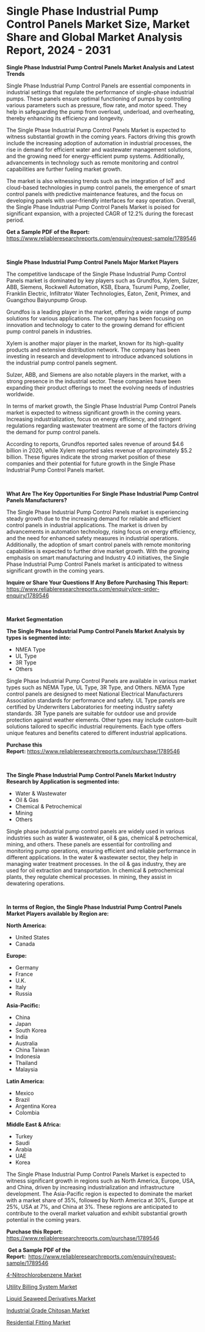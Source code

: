 <p><h1>Single Phase Industrial Pump Control Panels Market Size, Market Share and Global Market Analysis Report, 2024 - 2031</h1></p><p><strong>Single Phase Industrial Pump Control Panels Market Analysis and Latest Trends</strong></p>
<p><p>Single Phase Industrial Pump Control Panels are essential components in industrial settings that regulate the performance of single-phase industrial pumps. These panels ensure optimal functioning of pumps by controlling various parameters such as pressure, flow rate, and motor speed. They help in safeguarding the pump from overload, underload, and overheating, thereby enhancing its efficiency and longevity.</p><p>The Single Phase Industrial Pump Control Panels Market is expected to witness substantial growth in the coming years. Factors driving this growth include the increasing adoption of automation in industrial processes, the rise in demand for efficient water and wastewater management solutions, and the growing need for energy-efficient pump systems. Additionally, advancements in technology such as remote monitoring and control capabilities are further fueling market growth.</p><p>The market is also witnessing trends such as the integration of IoT and cloud-based technologies in pump control panels, the emergence of smart control panels with predictive maintenance features, and the focus on developing panels with user-friendly interfaces for easy operation. Overall, the Single Phase Industrial Pump Control Panels Market is poised for significant expansion, with a projected CAGR of 12.2% during the forecast period.</p></p>
<p><strong>Get a Sample PDF of the Report:&nbsp;</strong> <a href="https://www.reliableresearchreports.com/enquiry/request-sample/1789546">https://www.reliableresearchreports.com/enquiry/request-sample/1789546</a></p>
<p>&nbsp;</p>
<p><strong>Single Phase Industrial Pump Control Panels Major Market Players</strong></p>
<p><p>The competitive landscape of the Single Phase Industrial Pump Control Panels market is dominated by key players such as Grundfos, Xylem, Sulzer, ABB, Siemens, Rockwell Automation, KSB, Ebara, Tsurumi Pump, Zoeller, Franklin Electric, Infiltrator Water Technologies, Eaton, Zenit, Primex, and Guangzhou Baiyunpump Group.</p><p>Grundfos is a leading player in the market, offering a wide range of pump solutions for various applications. The company has been focusing on innovation and technology to cater to the growing demand for efficient pump control panels in industries.</p><p>Xylem is another major player in the market, known for its high-quality products and extensive distribution network. The company has been investing in research and development to introduce advanced solutions in the industrial pump control panels segment.</p><p>Sulzer, ABB, and Siemens are also notable players in the market, with a strong presence in the industrial sector. These companies have been expanding their product offerings to meet the evolving needs of industries worldwide.</p><p>In terms of market growth, the Single Phase Industrial Pump Control Panels market is expected to witness significant growth in the coming years. Increasing industrialization, focus on energy efficiency, and stringent regulations regarding wastewater treatment are some of the factors driving the demand for pump control panels.</p><p>According to reports, Grundfos reported sales revenue of around $4.6 billion in 2020, while Xylem reported sales revenue of approximately $5.2 billion. These figures indicate the strong market position of these companies and their potential for future growth in the Single Phase Industrial Pump Control Panels market.</p></p>
<p>&nbsp;</p>
<p><strong>What Are The Key Opportunities For Single Phase Industrial Pump Control Panels Manufacturers?</strong></p>
<p><p>The Single Phase Industrial Pump Control Panels market is experiencing steady growth due to the increasing demand for reliable and efficient control panels in industrial applications. The market is driven by advancements in automation technology, rising focus on energy efficiency, and the need for enhanced safety measures in industrial operations. Additionally, the adoption of smart control panels with remote monitoring capabilities is expected to further drive market growth. With the growing emphasis on smart manufacturing and Industry 4.0 initiatives, the Single Phase Industrial Pump Control Panels market is anticipated to witness significant growth in the coming years.</p></p>
<p><strong>Inquire or Share Your Questions If Any Before Purchasing This Report:</strong> <a href="https://www.reliableresearchreports.com/enquiry/pre-order-enquiry/1789546">https://www.reliableresearchreports.com/enquiry/pre-order-enquiry/1789546</a></p>
<p>&nbsp;</p>
<p><strong>Market Segmentation</strong></p>
<p><strong>The Single Phase Industrial Pump Control Panels Market Analysis by types is segmented into:</strong></p>
<p><ul><li>NMEA Type</li><li>UL Type</li><li>3R Type</li><li>Others</li></ul></p>
<p><p>Single Phase Industrial Pump Control Panels are available in various market types such as NEMA Type, UL Type, 3R Type, and Others. NEMA Type control panels are designed to meet National Electrical Manufacturers Association standards for performance and safety. UL Type panels are certified by Underwriters Laboratories for meeting industry safety standards. 3R Type panels are suitable for outdoor use and provide protection against weather elements. Other types may include custom-built solutions tailored to specific industrial requirements. Each type offers unique features and benefits catered to different industrial applications.</p></p>
<p><strong>Purchase this Report:&nbsp;</strong><a href="https://www.reliableresearchreports.com/purchase/1789546">https://www.reliableresearchreports.com/purchase/1789546</a></p>
<p>&nbsp;</p>
<p><strong>The Single Phase Industrial Pump Control Panels Market Industry Research by Application is segmented into:</strong></p>
<p><ul><li>Water & Wastewater</li><li>Oil & Gas</li><li>Chemical & Petrochemical</li><li>Mining</li><li>Others</li></ul></p>
<p><p>Single phase industrial pump control panels are widely used in various industries such as water & wastewater, oil & gas, chemical & petrochemical, mining, and others. These panels are essential for controlling and monitoring pump operations, ensuring efficient and reliable performance in different applications. In the water & wastewater sector, they help in managing water treatment processes. In the oil & gas industry, they are used for oil extraction and transportation. In chemical & petrochemical plants, they regulate chemical processes. In mining, they assist in dewatering operations.</p></p>
<p>&nbsp;</p>
<p><strong>In terms of Region, the Single Phase Industrial Pump Control Panels Market Players available by Region are:</strong></p>
<p>
    <p> <strong> North America: </strong>
        <ul>
            <li>United States</li>
            <li>Canada</li>
        </ul>
        </p> 
    <p> <strong> Europe: </strong>
        <ul>
            <li>Germany</li>
            <li>France</li>
            <li>U.K.</li>
            <li>Italy</li>
            <li>Russia</li>
        </ul>
        </p> 
    <p> <strong> Asia-Pacific: </strong>
        <ul>
            <li>China</li>
            <li>Japan</li>
            <li>South Korea</li>
            <li>India</li>
            <li>Australia</li>
            <li>China Taiwan</li>
            <li>Indonesia</li>
            <li>Thailand</li>
            <li>Malaysia</li>
        </ul>
        </p> 
    <p> <strong> Latin America: </strong>
        <ul>
            <li>Mexico</li>
            <li>Brazil</li>
            <li>Argentina Korea</li>
            <li>Colombia</li>
        </ul>
        </p> 
    <p> <strong> Middle East & Africa: </strong>
        <ul>
            <li>Turkey</li>
            <li>Saudi</li>
            <li>Arabia</li>
            <li>UAE</li>
            <li>Korea</li>
        </ul>
    </p>
    </p>
<p><p>The Single Phase Industrial Pump Control Panels Market is expected to witness significant growth in regions such as North America, Europe, USA, and China, driven by increasing industrialization and infrastructure development. The Asia-Pacific region is expected to dominate the market with a market share of 35%, followed by North America at 30%, Europe at 25%, USA at 7%, and China at 3%. These regions are anticipated to contribute to the overall market valuation and exhibit substantial growth potential in the coming years.</p></p>
<p><strong>Purchase this Report: </strong><a href="https://www.reliableresearchreports.com/purchase/1789546">https://www.reliableresearchreports.com/purchase/1789546</a></p>
<p>&nbsp;<strong>Get a Sample PDF of the Report:&nbsp;&nbsp;</strong><a href="https://www.reliableresearchreports.com/enquiry/request-sample/1789546">https://www.reliableresearchreports.com/enquiry/request-sample/1789546</a></p>
<p><strong></strong></p>
<p><p><a href="https://github.com/julyju69/Market-Research-Report-List-2/blob/main/4-nitrochlorobenzene-market.md">4-Nitrochlorobenzene Market</a></p><p><a href="https://medium.com/@dritasmani2022/utility-billing-system-market-insight-market-trends-growth-forecasted-from-2024-to-2031-d390a5d9b050">Utility Billing System Market</a></p><p><a href="https://issuu.com/reportprime-2/docs/liquid-seaweed-derivatives-market-size-2030.pptx">Liquid Seaweed Derivatives Market</a></p><p><a href="https://issuu.com/reportprime-2/docs/industrial-grade-chitosan-market-size-2030.pptx">Industrial Grade Chitosan Market</a></p><p><a href="https://github.com/nathandecarvalho/Market-Research-Report-List-2/blob/main/residential-fitting-market.md">Residential Fitting Market</a></p></p>